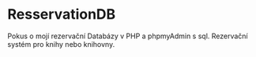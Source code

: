 # ResservationDB
Pokus o mojí rezervační Databázy v PHP a phpmyAdmin s sql. Rezervační systém pro knihy nebo knihovny. 
